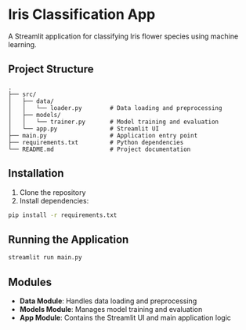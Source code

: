 # Iris Classification App


A Streamlit application for classifying Iris flower species using machine learning.

## Project Structure

```
.
├── src/
│   ├── data/
│   │   └── loader.py        # Data loading and preprocessing
│   ├── models/
│   │   └── trainer.py       # Model training and evaluation
│   └── app.py               # Streamlit UI
├── main.py                  # Application entry point
├── requirements.txt         # Python dependencies
└── README.md                # Project documentation
```

## Installation

1. Clone the repository
2. Install dependencies:
```bash
pip install -r requirements.txt
```

## Running the Application

```bash
streamlit run main.py
```

## Modules

- **Data Module**: Handles data loading and preprocessing
- **Models Module**: Manages model training and evaluation
- **App Module**: Contains the Streamlit UI and main application logic